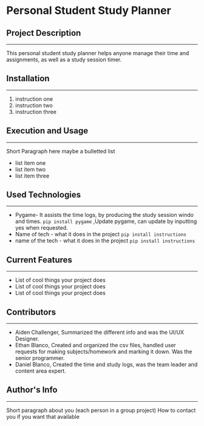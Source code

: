 
# Personal Student Study Planner

## Project Description
---
This personal student study planner helps anyone manage their time and assignments, as well as a study session timer. 

## Installation
---
1. instruction one
2. instruction two
3. instruction three  

## Execution and Usage
---
Short Paragraph here maybe a bulletted list

+ list item one
+ list item two
+ list item three

## Used Technologies
---
+ Pygame- It assists the time logs, by producing the study session windo and times.
`pip install pygame` ,Update pygame, can update by inputting yes when requested. 
+ Name of tech - what it does in the project
`pip install instructions`
+ name of the tech - what it does in the project
`pip install instructions`  

## Current Features
---
+ List of cool things your project does
+ List of cool things your project does
+ List of cool things your project does

## Contributors
---
+ Aiden Challenger, Summarized the different info and was the UI/UX Designer. 
+ Ethan Blanco, Created and organized the csv files, handled user requests for making subjects/homework and marking it down. Was the senior programmer. 
+ Daniel Blanco, Created the time and study logs, was the team leader and content area expert. 

## Author's Info
---
Short paragraph about you (each person in a group project)
How to contact you if you want that available  

